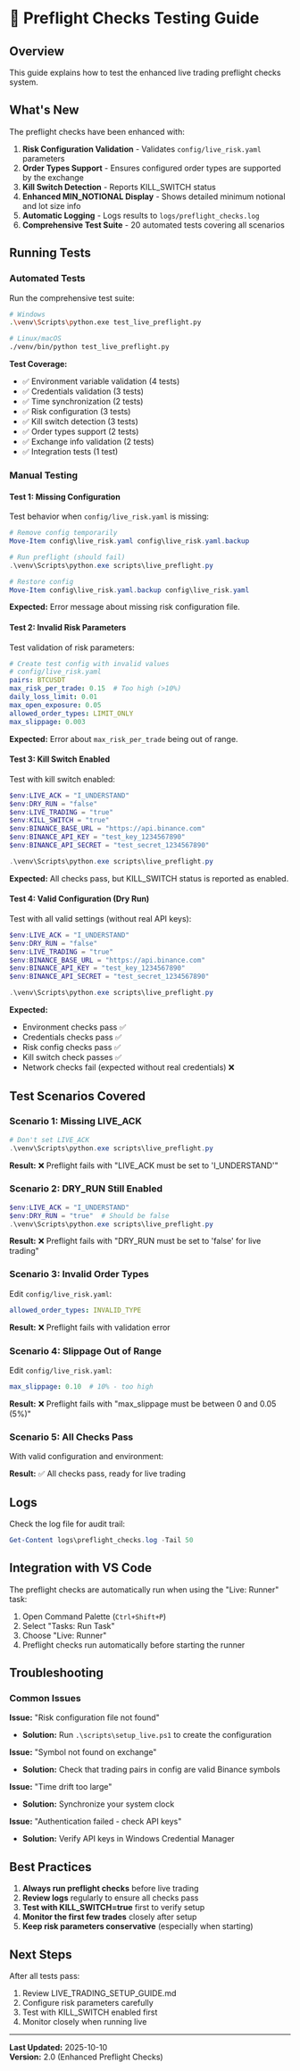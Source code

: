 # 🧪 Preflight Checks Testing Guide

## Overview

This guide explains how to test the enhanced live trading preflight checks system.

## What's New

The preflight checks have been enhanced with:

1. **Risk Configuration Validation** - Validates `config/live_risk.yaml` parameters
2. **Order Types Support** - Ensures configured order types are supported by the exchange
3. **Kill Switch Detection** - Reports KILL_SWITCH status
4. **Enhanced MIN_NOTIONAL Display** - Shows detailed minimum notional and lot size info
5. **Automatic Logging** - Logs results to `logs/preflight_checks.log`
6. **Comprehensive Test Suite** - 20 automated tests covering all scenarios

## Running Tests

### Automated Tests

Run the comprehensive test suite:

```bash
# Windows
.\venv\Scripts\python.exe test_live_preflight.py

# Linux/macOS
./venv/bin/python test_live_preflight.py
```

**Test Coverage:**
- ✅ Environment variable validation (4 tests)
- ✅ Credentials validation (3 tests)
- ✅ Time synchronization (2 tests)
- ✅ Risk configuration (3 tests)
- ✅ Kill switch detection (3 tests)
- ✅ Order types support (2 tests)
- ✅ Exchange info validation (2 tests)
- ✅ Integration tests (1 test)

### Manual Testing

#### Test 1: Missing Configuration

Test behavior when `config/live_risk.yaml` is missing:

```powershell
# Remove config temporarily
Move-Item config\live_risk.yaml config\live_risk.yaml.backup

# Run preflight (should fail)
.\venv\Scripts\python.exe scripts\live_preflight.py

# Restore config
Move-Item config\live_risk.yaml.backup config\live_risk.yaml
```

**Expected:** Error message about missing risk configuration file.

#### Test 2: Invalid Risk Parameters

Test validation of risk parameters:

```yaml
# Create test config with invalid values
# config/live_risk.yaml
pairs: BTCUSDT
max_risk_per_trade: 0.15  # Too high (>10%)
daily_loss_limit: 0.01
max_open_exposure: 0.05
allowed_order_types: LIMIT_ONLY
max_slippage: 0.003
```

**Expected:** Error about `max_risk_per_trade` being out of range.

#### Test 3: Kill Switch Enabled

Test with kill switch enabled:

```powershell
$env:LIVE_ACK = "I_UNDERSTAND"
$env:DRY_RUN = "false"
$env:LIVE_TRADING = "true"
$env:KILL_SWITCH = "true"
$env:BINANCE_BASE_URL = "https://api.binance.com"
$env:BINANCE_API_KEY = "test_key_1234567890"
$env:BINANCE_API_SECRET = "test_secret_1234567890"

.\venv\Scripts\python.exe scripts\live_preflight.py
```

**Expected:** All checks pass, but KILL_SWITCH status is reported as enabled.

#### Test 4: Valid Configuration (Dry Run)

Test with all valid settings (without real API keys):

```powershell
$env:LIVE_ACK = "I_UNDERSTAND"
$env:DRY_RUN = "false"
$env:LIVE_TRADING = "true"
$env:BINANCE_BASE_URL = "https://api.binance.com"
$env:BINANCE_API_KEY = "test_key_1234567890"
$env:BINANCE_API_SECRET = "test_secret_1234567890"

.\venv\Scripts\python.exe scripts\live_preflight.py
```

**Expected:** 
- Environment checks pass ✅
- Credentials checks pass ✅
- Risk config checks pass ✅
- Kill switch check passes ✅
- Network checks fail (expected without real credentials) ❌

## Test Scenarios Covered

### Scenario 1: Missing LIVE_ACK

```powershell
# Don't set LIVE_ACK
.\venv\Scripts\python.exe scripts\live_preflight.py
```

**Result:** ❌ Preflight fails with "LIVE_ACK must be set to 'I_UNDERSTAND'"

### Scenario 2: DRY_RUN Still Enabled

```powershell
$env:LIVE_ACK = "I_UNDERSTAND"
$env:DRY_RUN = "true"  # Should be false
.\venv\Scripts\python.exe scripts\live_preflight.py
```

**Result:** ❌ Preflight fails with "DRY_RUN must be set to 'false' for live trading"

### Scenario 3: Invalid Order Types

Edit `config/live_risk.yaml`:
```yaml
allowed_order_types: INVALID_TYPE
```

**Result:** ❌ Preflight fails with validation error

### Scenario 4: Slippage Out of Range

Edit `config/live_risk.yaml`:
```yaml
max_slippage: 0.10  # 10% - too high
```

**Result:** ❌ Preflight fails with "max_slippage must be between 0 and 0.05 (5%)"

### Scenario 5: All Checks Pass

With valid configuration and environment:

**Result:** ✅ All checks pass, ready for live trading

## Logs

Check the log file for audit trail:

```powershell
Get-Content logs\preflight_checks.log -Tail 50
```

## Integration with VS Code

The preflight checks are automatically run when using the "Live: Runner" task:

1. Open Command Palette (`Ctrl+Shift+P`)
2. Select "Tasks: Run Task"
3. Choose "Live: Runner"
4. Preflight checks run automatically before starting the runner

## Troubleshooting

### Common Issues

**Issue:** "Risk configuration file not found"
- **Solution:** Run `.\scripts\setup_live.ps1` to create the configuration

**Issue:** "Symbol not found on exchange"
- **Solution:** Check that trading pairs in config are valid Binance symbols

**Issue:** "Time drift too large"
- **Solution:** Synchronize your system clock

**Issue:** "Authentication failed - check API keys"
- **Solution:** Verify API keys in Windows Credential Manager

## Best Practices

1. **Always run preflight checks** before live trading
2. **Review logs** regularly to ensure all checks pass
3. **Test with KILL_SWITCH=true** first to verify setup
4. **Monitor the first few trades** closely after setup
5. **Keep risk parameters conservative** (especially when starting)

## Next Steps

After all tests pass:

1. Review LIVE_TRADING_SETUP_GUIDE.md
2. Configure risk parameters carefully
3. Test with KILL_SWITCH enabled first
4. Monitor closely when running live

---

**Last Updated:** 2025-10-10  
**Version:** 2.0 (Enhanced Preflight Checks)
